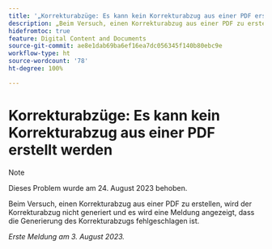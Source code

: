 ```yaml
---
title: '„Korrekturabzüge: Es kann kein Korrekturabzug aus einer PDF erstellt werden“'
description: „Beim Versuch, einen Korrekturabzug aus einer PDF zu erstellen, wird der Korrekturabzug nicht generiert und es wird eine Meldung angezeigt, dass die Generierung des Korrekturabzugs fehlgeschlagen ist.“
hidefromtoc: true
feature: Digital Content and Documents
source-git-commit: ae8e1dab69ba6ef16ea7dc056345f140b80ebc9e
workflow-type: ht
source-wordcount: '78'
ht-degree: 100%

---
```



# Korrekturabzüge: Es kann kein Korrekturabzug aus einer PDF erstellt werden

<!--WF and WFP TOCs-->

>[!NOTE]
>
>Dieses Problem wurde am 24. August 2023 behoben.

Beim Versuch, einen Korrekturabzug aus einer PDF zu erstellen, wird der Korrekturabzug nicht generiert und es wird eine Meldung angezeigt, dass die Generierung des Korrekturabzugs fehlgeschlagen ist.

_Erste Meldung am 3. August 2023._